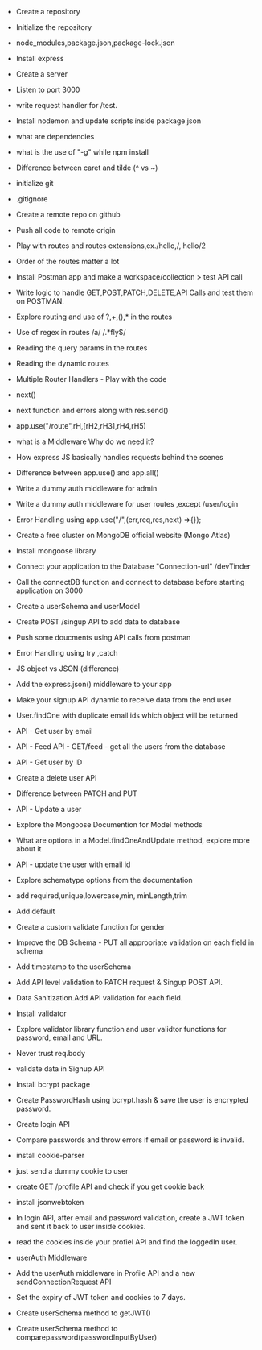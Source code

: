 - Create a repository
- Initialize the repository
- node_modules,package.json,package-lock.json
- Install express
- Create a server
- Listen to port 3000
- write request handler for /test.
- Install nodemon and update scripts inside package.json
- what are dependencies
- what is the use of "-g" while npm install
- Difference between caret and tilde (^ vs ~)

- initialize git
- .gitignore
- Create a remote repo on github
- Push all code to remote origin
- Play with routes and routes extensions,ex./hello,/, hello/2
- Order of the routes matter a lot 
- Install Postman app and make a workspace/collection > test API call
- Write logic to handle GET,POST,PATCH,DELETE,API Calls and test them on POSTMAN.
- Explore routing and use of ?,+,(),* in the routes
- Use of regex in routes /a/ /.*fly$/
- Reading the query params in the routes
- Reading the dynamic routes

- Multiple Router Handlers - Play with the code 
- next()
- next function and errors along with res.send()
- app.use("/route",rH,[rH2,rH3],rH4,rH5)
- what is a Middleware Why do we need it?
- How express JS basically handles requests behind the scenes
- Difference between app.use() and app.all()
- Write a dummy auth middleware for admin
- Write a dummy auth middleware for user routes ,except /user/login
- Error Handling using app.use("/",(err,req,res,next) =>{});

- Create a free cluster on MongoDB official website (Mongo Atlas)
- Install mongoose library
- Connect your application to the Database "Connection-url" /devTinder
- Call the connectDB function and connect to database before starting application on 3000
- Create a userSchema and userModel
- Create POST /singup API  to add data to database
- Push some doucments using API calls from postman
- Error Handling using try ,catch
- JS object vs JSON (difference)
- Add the express.json() middleware to your app
- Make your signup API dynamic to receive data from the end user
- User.findOne with duplicate email ids which object will be returned
- API - Get user by email
- API - Feed API - GET/feed - get all the users from the database
- API - Get user by ID
- Create a delete user API 
- Difference between PATCH and PUT
- API - Update a user
- Explore the Mongoose Documention for Model methods
- What are options in a Model.findOneAndUpdate method, explore more about it 
- API - update the user with email id

- Explore schematype options from the documentation
- add required,unique,lowercase,min, minLength,trim
- Add default 
- Create a custom validate function for gender
- Improve the DB Schema - PUT all appropriate validation on each field in schema 
- Add timestamp to the userSchema
- Add API level validation to PATCH request & Singup POST API.
- Data Sanitization.Add API validation for each field.
- Install validator
- Explore validator library function and user validtor functions for password, email and URL.
- Never trust req.body

- validate data in Signup API
- Install bcrypt package
- Create PasswordHash using bcrypt.hash & save the user is encrypted password.
- Create login API
- Compare passwords and throw errors if email or password is invalid.

- install cookie-parser
- just send a dummy cookie to user
- create GET /profile API and check if you get cookie back
- install jsonwebtoken
- In login API, after email and password validation, create a JWT token and sent it back to user inside cookies.
- read the cookies inside your profiel API and find the loggedIn user.
- userAuth Middleware
- Add the userAuth middleware in Profile API and a new sendConnectionRequest API
- Set the expiry of JWT token and cookies to 7 days.
- Create userSchema method to getJWT()
- Create userSchema method to comparepassword(passwordInputByUser)